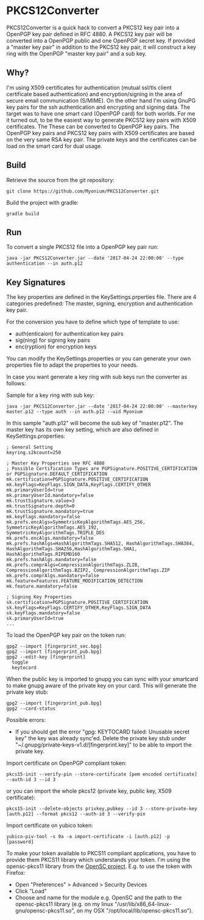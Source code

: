 # PKCS12Converter
PKCS12Converter is a quick hack to convert a PKCS12 key pair into a OpenPGP key pair defined in RFC 4880. 
A PKCS12 key pair will be converted into a OpenPGP public and one OpenPGP secret key.
If provided a "master key pair" in addition to the PKCS12 key pair, it will construct a key ring with the OpenPGP "master key pair" and a sub key. 

## Why?
I'm using X509 certificates for authentication (mutual ssl/tls client certificate based authentication)  and encryption/signing in the area of secure email communication (S/MIME).
On the other hand I'm using GnuPG key pairs for the ssh authentication and encrypting and signing data.
The target was to have one smart card (OpenPGP card) for both worlds. 
For me it turned out, to be the easiest way to generate PKCS12 key pairs with X509 certificates. The These can be converted to OpenPGP key pairs. The OpenPGP key pairs and PKCS12 key pairs with X509 certificates are based on the very same RSA key pair.
The private keys and the certificates can be load on the smart card for dual usage.

## Build
Retrieve the source from the git repository:
```
git clone https://github.com/Myonium/PKCS12Converter.git
```

Build the project with gradle:
```
gradle build
```

## Run

To convert a single PKCS12 file into a OpenPGP key pair run:
```
java -jar PKCS12Converter.jar --date '2017-04-24 22:00:00' --type authentication --in auth.p12
```
## Key Signatures 
The key properties are defined in the KeySettings.prperties file. There are 4 categories predefined: The master, signing, encryption and authentication key pair.

For the conversion you have to define which type of template to use:
 - auth(enticaion) for authentication key pairs
 - sig(ning) for signing key pairs
 - enc(ryption) for encryption keys
 
You can modify the KeySettings.properties or you can generate your own properties file to adapt the properties to your needs.

In case you want generate a key ring with sub keys run the converter as follows: 

Sample for a key ring with sub key:
```
java -jar PKCS12Converter.jar --date '2017-04-24 22:00:00' --masterkey master.p12 --type auth --in auth.p12 --uid Myonium
```
In this sample "auth.p12" will become the sub key of "master.p12". The master key has its own key setting, which are also defined in KeySettings.properties:
```
; General Setting
keyring.s2kcount=250

; Master Key Properties see RFC 4880
; Possible Certification Types are PGPSignature.POSITIVE_CERTIFICATION or PGPSignature.DEFAULT_CERTIFICATION
mk.certification=PGPSignature.POSITIVE_CERTIFICATION
mk.keyFlags=KeyFlags.SIGN_DATA,KeyFlags.CERTIFY_OTHER
mk.primaryUserId=true
mk.primaryUserId.mandatory=false
mk.trustSignature.value=3
mk.trustSignature.depth=0
mk.trustSignature.mandatory=true
mk.keyFlags.mandatory=false
mk.prefs.encAlgs=SymmetricKeyAlgorithmTags.AES_256, SymmetricKeyAlgorithmTags.AES_192, SymmetricKeyAlgorithmTags.TRIPLE_DES 
mk.prefs.encAlgs.mandatory=false
mk.prefs.hashAlgs=HashAlgorithmTags.SHA512, HashAlgorithmTags.SHA384, HashAlgorithmTags.SHA256,HashAlgorithmTags.SHA1, HashAlgorithmTags.RIPEMD160
mk.prefs.hashAlgs.mandatory=false
mk.prefs.comprAlgs=CompressionAlgorithmTags.ZLIB, CompressionAlgorithmTags.BZIP2, CompressionAlgorithmTags.ZIP
mk.prefs.comprAlgs.mandatory=false
mk.feature=Features.FEATURE_MODIFICATION_DETECTION
mk.feature.mandatory=false

; Signing Key Properties
sk.certification=PGPSignature.POSITIVE_CERTIFICATION
sk.keyFlags=KeyFlags.CERTIFY_OTHER,KeyFlags.SIGN_DATA
sk.keyFlags.mandatory=false
sk.primaryUserId=true
...

```
To load the OpenPGP key pair on the token run:
```
gpg2 --import [fingerprint_sec.bpg]
gpg2 --import [fingerprint_pub.bpg]
gpg2 --edit-key [fingerprint]
  toggle
  keytocard
```

When the public key is imported to gnupg you can sync with your smartcard to make gnupg aware of the private key on your card. This will generate the private key stub:
```
gpg2 --import [fingerprint_pub.bpg]
gpg2 --card-status
```

Possible errors:
 - If you should get the error "gpg: KEYTOCARD failed: Unusable secret key" the key was already sync'ed. Delete the private key stub under "~/.gnupg/private-keys-v1.d/[fingerprint.key]" to be able to import the private key.


 
Import certificate on OpenPGP compliant token:
```
pkcs15-init --verify-pin --store-certificate [pem encoded certificate] --auth-id 3 --id 3
```
or you can import the whole pkcs12 (private key, public key, X509 certificate):
```
pkcs15-init --delete-objects privkey,pubkey --id 3 --store-private-key [auth.p12] --format pkcs12 --auth-id 3 --verify-pin
```

Import certificate on yubico token:
``` 
yubico-piv-tool -s 9a -a import-certificate -i [auth.p12] -p [password]
```

To make your token available to PKCS11 compliant applications, you have to provide them PKCS11 library which understands your token. I'm using the opensc-pkcs11 library from the [OpenSC project](https://github.com/OpenSC/OpenSC).
E.g. to use the token with Firefox:
 - Open "Preferences" > Advanced > Security Devices
 - Click "Load"
 - Choose and name for the module e.g. OpenSC and the path to the opensc-pkcs11 library (e.g. on my linux "/usr/lib/x86_64-linux-gnu/opensc-pkcs11.so", on my OSX "/opt/local/lib/opensc-pkcs11.so"). 
  